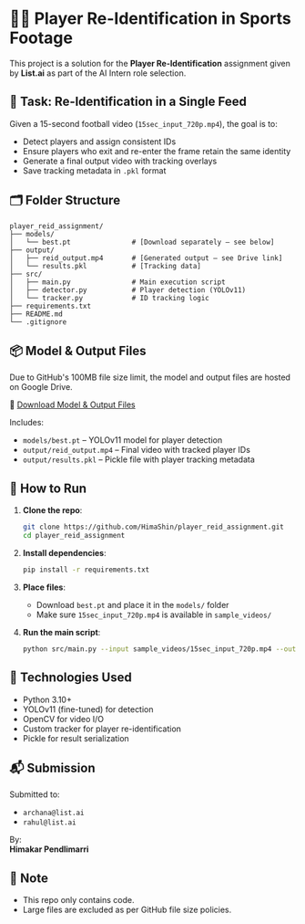 # 🏃‍♂️ Player Re-Identification in Sports Footage

This project is a solution for the **Player Re-Identification** assignment given by **List.ai** as part of the AI Intern role selection.

## 🎯 Task: Re-Identification in a Single Feed

Given a 15-second football video (`15sec_input_720p.mp4`), the goal is to:
- Detect players and assign consistent IDs
- Ensure players who exit and re-enter the frame retain the same identity
- Generate a final output video with tracking overlays
- Save tracking metadata in `.pkl` format

## 🗂️ Folder Structure

```
player_reid_assignment/
├── models/
│   └── best.pt               # [Download separately – see below]
├── output/
│   ├── reid_output.mp4       # [Generated output – see Drive link]
│   └── results.pkl           # [Tracking data]
├── src/
│   ├── main.py               # Main execution script
│   ├── detector.py           # Player detection (YOLOv11)
│   └── tracker.py            # ID tracking logic
├── requirements.txt
├── README.md
└── .gitignore
```

## 📦 Model & Output Files

Due to GitHub's 100MB file size limit, the model and output files are hosted on Google Drive.

🔗 [Download Model & Output Files](https://drive.google.com/drive/folders/1OHQSONJHMNd-0aJY_aZP6FZGLAWytpBf?usp=sharing)

Includes:
- `models/best.pt` – YOLOv11 model for player detection
- `output/reid_output.mp4` – Final video with tracked player IDs
- `output/results.pkl` – Pickle file with player tracking metadata

## 🚀 How to Run

1. **Clone the repo**:
   ```bash
   git clone https://github.com/HimaShin/player_reid_assignment.git
   cd player_reid_assignment
   ```

2. **Install dependencies**:
   ```bash
   pip install -r requirements.txt
   ```

3. **Place files**:
   - Download `best.pt` and place it in the `models/` folder
   - Make sure `15sec_input_720p.mp4` is available in `sample_videos/`

4. **Run the main script**:
   ```bash
   python src/main.py --input sample_videos/15sec_input_720p.mp4 --output output/reid_output.mp4 --model models/best.pt --save-results output/results.pkl
   ```

## 🧠 Technologies Used

- Python 3.10+
- YOLOv11 (fine-tuned) for detection
- OpenCV for video I/O
- Custom tracker for player re-identification
- Pickle for result serialization

## 📬 Submission

Submitted to:  
- `archana@list.ai`  
- `rahul@list.ai`  

By:  
**Himakar Pendlimarri**

## 📌 Note

- This repo only contains code.
- Large files are excluded as per GitHub file size policies.
